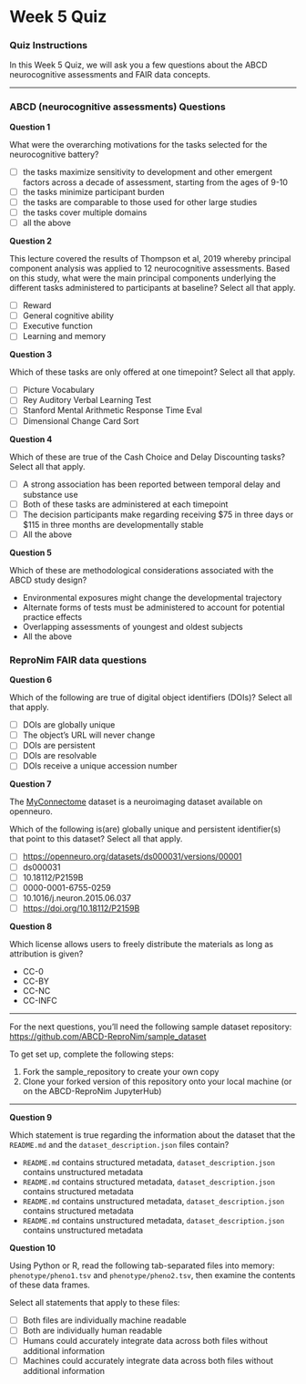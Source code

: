 # Week 5 Quiz

### Quiz Instructions

In this Week 5 Quiz, we will ask you a few questions about the ABCD neurocognitive assessments and FAIR data concepts.

***

### ABCD (neurocognitive assessments) Questions

**Question 1**

 What were the overarching motivations for the tasks selected for the neurocognitive battery?

 - [ ] the tasks maximize sensitivity to development and other emergent factors across a decade of assessment, starting from the ages of 9-10 
 - [ ]  the tasks minimize participant burden 
 - [ ]  the tasks are comparable to those used for other large studies 
 - [ ]  the tasks cover multiple domains
 - [ ]  all the above

**Question 2**

This lecture covered the results of Thompson et al, 2019 whereby principal component analysis was applied to 12 neurocognitive assessments. Based on this study, what were the main principal components underlying the different tasks administered to participants at baseline? Select all that apply.

- [ ] Reward 
- [ ] General cognitive ability
- [ ] Executive function
- [ ] Learning and memory

**Question 3**

Which of these tasks are only offered at one timepoint? Select all that apply.

- [ ] Picture Vocabulary
- [ ] Rey Auditory Verbal Learning Test
- [ ] Stanford Mental Arithmetic Response Time Eval
- [ ] Dimensional Change Card Sort

**Question 4**

Which of these are true of the Cash Choice and Delay Discounting tasks? Select all that apply.

- [ ] A strong association has been reported between temporal delay and substance use 
- [ ] Both of these tasks are administered at each timepoint
- [ ] The decision participants make regarding receiving $75 in three days or $115 in three months are developmentally stable 
- [ ] All the above

**Question 5**

Which of these are methodological considerations associated with the ABCD study design? 

- Environmental exposures might change the developmental trajectory
- Alternate forms of tests must be administered to account for potential practice effects
- Overlapping assessments of youngest and oldest subjects
- All the above

### ReproNim FAIR data questions

**Question 6**

Which of the following are true of digital object identifiers (DOIs)? Select all that apply.

- [ ] DOIs are globally unique
- [ ] The object’s URL will never change
- [ ] DOIs are persistent
- [ ] DOIs are resolvable
- [ ] DOIs receive a unique accession number

**Question 7**

The [MyConnectome](https://openneuro.org/datasets/ds000031/versions/00001) dataset is a neuroimaging dataset available on openneuro.

Which of the following is(are) globally unique and persistent identifier(s) that point to this dataset? Select all that apply.

- [ ] https://openneuro.org/datasets/ds000031/versions/00001
- [ ] ds000031
- [ ] 10.18112/P2159B
- [ ] 0000-0001-6755-0259
- [ ] 10.1016/j.neuron.2015.06.037
- [ ] https://doi.org/10.18112/P2159B

**Question 8**

 Which license allows users to freely distribute the materials as long as attribution is given?

 - CC-0
 - CC-BY
 - CC-NC
 - CC-INFC

***
For the next questions, you’ll need the following sample dataset repository: https://github.com/ABCD-ReproNim/sample_dataset

To get set up, complete the following steps:
1. Fork the sample_repository to create your own copy
2. Clone your forked version of this repository onto your local machine (or on the ABCD-ReproNim JupyterHub)

***

**Question 9**

Which statement is true regarding the information about the dataset that the `README.md` and the `dataset_description.json` files contain?

- `README.md` contains structured metadata, `dataset_description.json` contains unstructured metadata
- `README.md` contains structured metadata, `dataset_description.json` contains structured metadata
- `README.md` contains unstructured metadata, `dataset_description.json` contains structured metadata
- `README.md` contains unstructured metadata, `dataset_description.json` contains unstructured metadata

**Question 10**

Using Python or R, read the following tab-separated files into memory: `phenotype/pheno1.tsv` and `phenotype/pheno2.tsv`, then examine the contents of these data frames.

Select all statements that apply to these files:

- [ ] Both files are individually machine readable
- [ ] Both are individually human readable
- [ ] Humans could accurately integrate data across both files without additional information
- [ ] Machines could accurately integrate data across both files without additional information
